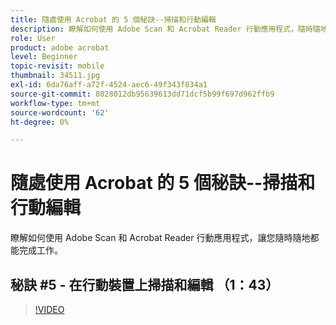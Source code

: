```yaml
---
title: 隨處使用 Acrobat 的 5 個秘訣--掃描和行動編輯
description: 瞭解如何使用 Adobe Scan 和 Acrobat Reader 行動應用程式，隨時隨地完成工作
role: User
product: adobe acrobat
level: Beginner
topic-revisit: mobile
thumbnail: 34511.jpg
exl-id: 6da76aff-a72f-4524-aec6-49f343f834a1
source-git-commit: 8028012db95639613dd71dcf5b99f697d962ffb9
workflow-type: tm+mt
source-wordcount: '62'
ht-degree: 0%

---
```


# 隨處使用 Acrobat 的 5 個秘訣--掃描和行動編輯

瞭解如何使用 Adobe Scan 和 Acrobat Reader 行動應用程式，讓您隨時隨地都能完成工作。

## 秘訣 #5 - 在行動裝置上掃描和編輯 （1：43）

>[!VIDEO](https://video.tv.adobe.com/v/34511)

